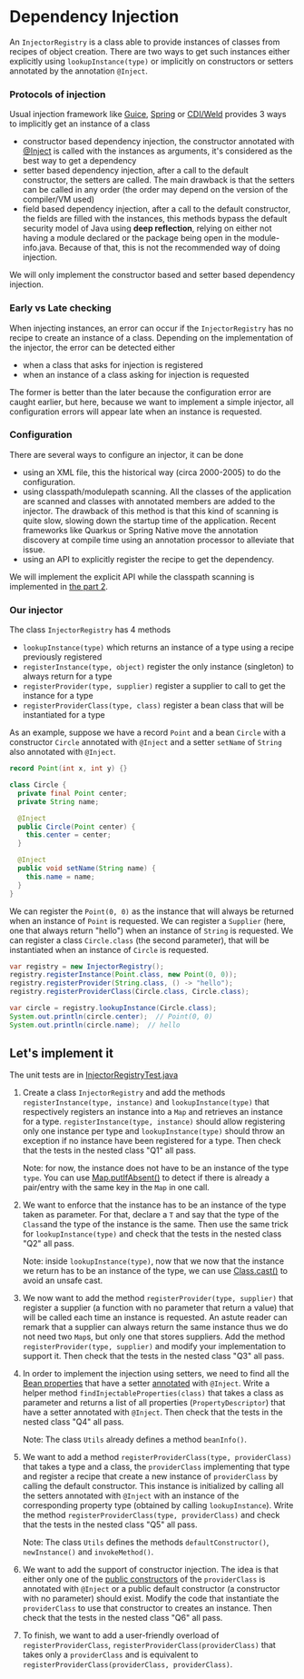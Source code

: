 # Dependency Injection

An `InjectorRegistry` is a class able to provide instances of classes from recipes of object creation.
There are two ways to get such instances either explicitly using `lookupInstance(type)` or
implicitly on constructors or setters annotated by the annotation `@Inject`.


### Protocols of injection

Usual injection framework like [Guice](https://github.com/google/guice),
[Spring](https://docs.spring.io/spring-framework/docs/current/reference/html/core.html#beans-dependencies)
or [CDI/Weld](https://docs.oracle.com/javaee/6/tutorial/doc/giwhb.html)
provides 3 ways to implicitly get an instance of a class
- constructor based dependency injection, the constructor annotated with
  [@Inject](https://javax-inject.github.io/javax-inject/)
  is called with the instances as arguments, it's considered as the best way to get a dependency
- setter based dependency injection, after a call to the default constructor, the setters are called.
  The main drawback is that the setters can be called in any order (the order may depend on
  the version of the compiler/VM used)
- field based dependency injection, after a call to the default constructor, the fields are filled with the instances,
  this methods bypass the default security model of Java using **deep reflection**, relying on either
  not having a module declared or the package being open in the module-info.java. Because of that,
  this is not the recommended way of doing injection.

We will only implement the constructor based and setter based dependency injection.


### Early vs Late checking

When injecting instances, an error can occur if the `InjectorRegistry` has no recipe to create
an instance of a class. Depending on the implementation of the injector, the error can be
detected either
- when a class that asks for injection is registered
- when an instance of a class asking for injection is requested

The former is better than the later because the configuration error are caught earlier,
but here, because we want to implement a simple injector, all configuration errors will appear
late when an instance is requested.


### Configuration

There are several ways to configure an injector, it can be done
- using an XML file, this the historical way (circa 2000-2005) to do the configuration.
- using classpath/modulepath scanning. All the classes of the application are scanned and classes with
  annotated members are added to the injector. The drawback of this method is that this kind of scanning
  is quite slow, slowing down the startup time of the application.
  Recent frameworks like Quarkus or Spring Native move the annotation discovery at compile time using
  an annotation processor to alleviate that issue.
- using an API to explicitly register the recipe to get the dependency.

We will implement the explicit API while the classpath scanning is implemented in [the part 2](README2.md).


### Our injector

The class `InjectorRegistry` has 4 methods
- `lookupInstance(type)` which returns an instance of a type using a recipe previously registered
- `registerInstance(type, object)` register the only instance (singleton) to always return for a type
- `registerProvider(type, supplier)` register a supplier to call to get the instance for a type
- `registerProviderClass(type, class)` register a bean class that will be instantiated for a type

As an example, suppose we have a record `Point` and a bean `Circle` with a constructor `Circle` annotated
with `@Inject` and a setter `setName` of `String` also annotated with `@Inject`.

```java
record Point(int x, int y) {}

class Circle {
  private final Point center;
  private String name;

  @Inject
  public Circle(Point center) {
    this.center = center;
  }

  @Inject
  public void setName(String name) {
    this.name = name;
  }
}
```

We can register the `Point(0, 0)` as the instance that will always be returned when an instance of `Point` is requested.
We can register a `Supplier` (here, one that always return "hello") when an instance of `String` is requested.
We can register a class `Circle.class` (the second parameter), that will be instantiated when an instance of `Circle`
is requested.

```java
var registry = new InjectorRegistry();
registry.registerInstance(Point.class, new Point(0, 0));
registry.registerProvider(String.class, () -> "hello");
registry.registerProviderClass(Circle.class, Circle.class);

var circle = registry.lookupInstance(Circle.class);
System.out.println(circle.center);  // Point(0, 0)
System.out.println(circle.name);  // hello    
```


## Let's implement it

The unit tests are in [InjectorRegistryTest.java](src/test/java/com/github/forax/framework/injector/InjectorRegistryTest.java)

1. Create a class `InjectorRegistry` and add the methods `registerInstance(type, instance)` and
   `lookupInstance(type)` that respectively registers an instance into a `Map` and retrieves an instance for
   a type. `registerInstance(type, instance)` should allow registering only one instance per type and
   `lookupInstance(type)` should throw an exception if no instance have been registered for a type.
   Then check that the tests in the nested class "Q1" all pass.

   Note: for now, the instance does not have to be an instance of the type `type`.
   You can use [Map.putIfAbsent()](https://docs.oracle.com/en/java/javase/16/docs/api/java.base/java/util/Map.html#putIfAbsent(K,V))
   to detect if there is already a pair/entry with the same key in the `Map` in one call.


2. We want to enforce that the instance has to be an instance of the type taken as parameter.
   For that, declare a `T` and say that the type of the `Class`and the type of the instance is the same.
   Then use the same trick for `lookupInstance(type)` and check that the tests in the nested class "Q2" all pass.

   Note: inside `lookupInstance(type)`, now that we now that the instance we return has to be
   an instance of the type, we can use
   [Class.cast()](https://docs.oracle.com/en/java/javase/16/docs/api/java.base/java/lang/Class.html#cast(java.lang.Object))
   to avoid an unsafe cast.


3. We now want to add the method `registerProvider(type, supplier)` that register a supplier (a function with
   no parameter that return a value) that will be called each time an instance is requested.
   An astute reader can remark that a supplier can always return the same instance thus we do not need two `Map`s,
   but only one that stores suppliers.
   Add the method `registerProvider(type, supplier)` and modify your implementation to support it.
   Then check that the tests in the nested class "Q3" all pass.


4. In order to implement the injection using setters, we need to find all the
   [Bean properties](../COMPANION.md#java-bean-and-beaninfo)
   that have a setter [annotated](../COMPANION.md#methodisannotationpresent-methodgetannotation-methodgetannotations)
   with `@Inject`.
   Write a helper method `findInjectableProperties(class)` that takes a class as parameter and returns a list of
   all properties (`PropertyDescriptor`) that have a setter annotated with `@Inject`.
   Then check that the tests in the nested class "Q4" all pass.

   Note: The class `Utils` already defines a method `beanInfo()`.


5. We want to add a method `registerProviderClass(type, providerClass)` that takes a type and a class,
   the `providerClass` implementing that type and register a recipe that create a new instance of
   `providerClass` by calling the default constructor. This instance is initialized by calling all the
   setters annotated with `@Inject` with an instance of the corresponding property type
   (obtained by calling `lookupInstance`).
   Write the method `registerProviderClass(type, providerClass)` and
   check that the tests in the nested class "Q5" all pass.

   Note: The class `Utils` defines the methods `defaultConstructor()`, `newInstance()` and `invokeMethod()`.


6. We want to add the support of constructor injection.
   The idea is that either only one of the
   [public constructors](../COMPANION.md#classgetmethod-classgetmethods-classgetconstructors)
   of the `providerClass` is annotated with `@Inject` or a public default constructor
   (a constructor with no parameter) should exist.
   Modify the code that instantiate the `providerClass` to use that constructor to
   creates an instance.
   Then check that the tests in the nested class "Q6" all pass.


7. To finish, we want to add a user-friendly overload of `registerProviderClass`,
   `registerProviderClass(providerClass)` that takes only a `providerClass`
   and is equivalent to `registerProviderClass(providerClass, providerClass)`.
   